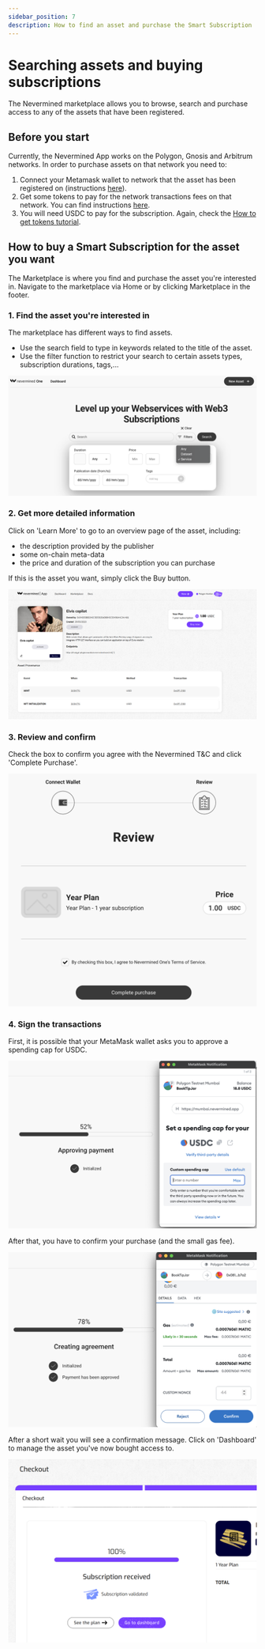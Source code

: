 ```yaml
---
sidebar_position: 7
description: How to find an asset and purchase the Smart Subscription
---
```


# Searching assets and buying subscriptions

The Nevermined marketplace allows you to browse, search and purchase access to any of the assets that have been registered. 

## Before you start
Currently, the Nevermined App works on the Polygon, Gnosis and Arbitrum networks. 
In order to purchase assets on that network you need to:

1. Connect your Metamask wallet to network that the asset has been registered on (instructions [here](02-metamask.md)).
2. Get some tokens to pay for the network transactions fees on that network. You can find instructions [here](02-metamask-tokens.md).
3. You will need USDC to pay for the subscription. Again, check the [How to get tokens tutorial](02-metamask-tokens.md). 

## How to buy a Smart Subscription for the asset you want

The Marketplace is where you find and purchase the asset you're interested in. 
Navigate to the marketplace via Home or by clicking Marketplace in the footer. 

### 1. Find the asset you're interested in

The marketplace has different ways to find assets.
* Use the search field to type in keywords related to the title of the asset.
* Use the filter function to restrict your search to certain assets types, subscription durations, tags,...

![Add Marketplace filter](/images/tutorials/24_marketplace_filter.png)


### 2. Get more detailed information

Click on 'Learn More' to go to an overview page of the asset, including: 
* the description provided by the publisher
* some on-chain meta-data
* the price and duration of the subscription you can purchase

If this is the asset you want, simply click the Buy button. 

![Add Individual Asset page](/images/tutorials/12_Service_details.png)


### 3. Review and confirm

Check the box to confirm you agree with the Nevermined T&C and click 'Complete Purchase'. 

![Review purchase](/images/tutorials/25_purchase_review.png)


### 4. Sign the transactions

First, it is possible that your MetaMask wallet asks you to approve a spending cap for USDC.  

![Enter spending cap](/images/tutorials/26_Purchase_USDCcap.png)

After that, you have to confirm your purchase (and the small gas fee).  

![Confirm payment](/images/tutorials/27_purchase_metamask_confirm.png)

After a short wait you will see a confirmation message. Click on 'Dashboard' to manage the asset you've now bought access to. 

![Confirmation message](/images/tutorials/28_purchase_confirm.png)




